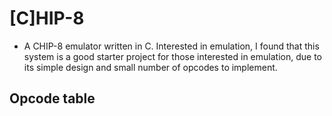 # [C]HIP-8
- A CHIP-8 emulator written in C. Interested in emulation, I found that this system is a good starter project for those interested
in emulation, due to its simple design and small number of opcodes to implement.

## Opcode table
